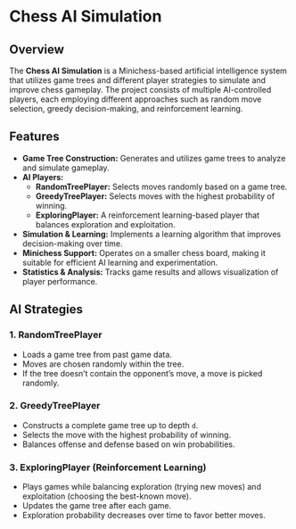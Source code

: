 # Chess AI Simulation

## Overview
The **Chess AI Simulation** is a Minichess-based artificial intelligence system that utilizes game trees and different player strategies to simulate and improve chess gameplay. The project consists of multiple AI-controlled players, each employing different approaches such as random move selection, greedy decision-making, and reinforcement learning.

## Features
- **Game Tree Construction:** Generates and utilizes game trees to analyze and simulate gameplay.
- **AI Players:**
  - **RandomTreePlayer:** Selects moves randomly based on a game tree.
  - **GreedyTreePlayer:** Selects moves with the highest probability of winning.
  - **ExploringPlayer:** A reinforcement learning-based player that balances exploration and exploitation.
- **Simulation & Learning:** Implements a learning algorithm that improves decision-making over time.
- **Minichess Support:** Operates on a smaller chess board, making it suitable for efficient AI learning and experimentation.
- **Statistics & Analysis:** Tracks game results and allows visualization of player performance.


## AI Strategies
### 1. **RandomTreePlayer**
- Loads a game tree from past game data.
- Moves are chosen randomly within the tree.
- If the tree doesn’t contain the opponent’s move, a move is picked randomly.

### 2. **GreedyTreePlayer**
- Constructs a complete game tree up to depth `d`.
- Selects the move with the highest probability of winning.
- Balances offense and defense based on win probabilities.

### 3. **ExploringPlayer (Reinforcement Learning)**
- Plays games while balancing exploration (trying new moves) and exploitation (choosing the best-known move).
- Updates the game tree after each game.
- Exploration probability decreases over time to favor better moves.
